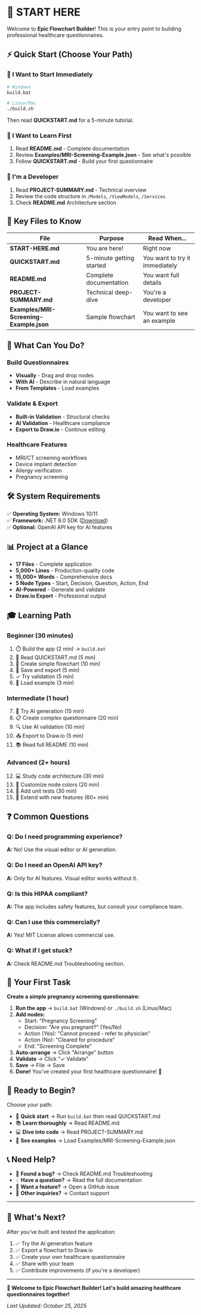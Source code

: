 # 🚀 START HERE

Welcome to **Epic Flowchart Builder**! This is your entry point to building professional healthcare questionnaires.

## ⚡ Quick Start (Choose Your Path)

### 🏃 I Want to Start Immediately
```bash
# Windows
build.bat

# Linux/Mac
./build.sh
```
Then read **QUICKSTART.md** for a 5-minute tutorial.

### 📖 I Want to Learn First
1. Read **README.md** - Complete documentation
2. Review **Examples/MRI-Screening-Example.json** - See what's possible
3. Follow **QUICKSTART.md** - Build your first questionnaire

### 🔧 I'm a Developer
1. Read **PROJECT-SUMMARY.md** - Technical overview
2. Review the code structure in `/Models`, `/ViewModels`, `/Services`
3. Check **README.md** Architecture section

## 📁 Key Files to Know

| File | Purpose | Read When... |
|------|---------|--------------|
| **START-HERE.md** | You are here! | Right now |
| **QUICKSTART.md** | 5-minute getting started | You want to try it immediately |
| **README.md** | Complete documentation | You want full details |
| **PROJECT-SUMMARY.md** | Technical deep-dive | You're a developer |
| **Examples/MRI-Screening-Example.json** | Sample flowchart | You want to see an example |

## 🎯 What Can You Do?

### Build Questionnaires
- **Visually** - Drag and drop nodes
- **With AI** - Describe in natural language
- **From Templates** - Load examples

### Validate & Export
- **Built-in Validation** - Structural checks
- **AI Validation** - Healthcare compliance
- **Export to Draw.io** - Continue editing

### Healthcare Features
- MRI/CT screening workflows
- Device implant detection
- Allergy verification
- Pregnancy screening

## 🛠️ System Requirements

✅ **Operating System:** Windows 10/11  
✅ **Framework:** .NET 8.0 SDK ([Download](https://dotnet.microsoft.com/download/dotnet/8.0))  
✅ **Optional:** OpenAI API key for AI features  

## 📊 Project at a Glance

- **17 Files** - Complete application
- **5,000+ Lines** - Production-quality code
- **15,000+ Words** - Comprehensive docs
- **5 Node Types** - Start, Decision, Question, Action, End
- **AI-Powered** - Generate and validate
- **Draw.io Export** - Professional output

## 🎓 Learning Path

### Beginner (30 minutes)
1. ⏱️ Build the app (2 min) → `build.bat`
2. 📖 Read QUICKSTART.md (5 min)
3. 🎨 Create simple flowchart (10 min)
4. 💾 Save and export (5 min)
5. ✓ Try validation (5 min)
6. 📂 Load example (3 min)

### Intermediate (1 hour)
7. 🤖 Try AI generation (15 min)
8. 📋 Create complex questionnaire (20 min)
9. 🔍 Use AI validation (10 min)
10. 📤 Export to Draw.io (5 min)
11. 📚 Read full README (10 min)

### Advanced (2+ hours)
12. 💻 Study code architecture (30 min)
13. 🔧 Customize node colors (20 min)
14. 🧪 Add unit tests (30 min)
15. 🚀 Extend with new features (60+ min)

## ❓ Common Questions

### Q: Do I need programming experience?
**A:** No! Use the visual editor or AI generation.

### Q: Do I need an OpenAI API key?
**A:** Only for AI features. Visual editor works without it.

### Q: Is this HIPAA compliant?
**A:** The app includes safety features, but consult your compliance team.

### Q: Can I use this commercially?
**A:** Yes! MIT License allows commercial use.

### Q: What if I get stuck?
**A:** Check README.md Troubleshooting section.

## 🎯 Your First Task

**Create a simple pregnancy screening questionnaire:**

1. **Run the app** → `build.bat` (Windows) or `./build.sh` (Linux/Mac)
2. **Add nodes:**
   - Start: "Pregnancy Screening"
   - Decision: "Are you pregnant?" (Yes/No)
   - Action (Yes): "Cannot proceed - refer to physician"
   - Action (No): "Cleared for procedure"
   - End: "Screening Complete"
3. **Auto-arrange** → Click "Arrange" button
4. **Validate** → Click "✓ Validate"
5. **Save** → File → Save
6. **Done!** You've created your first healthcare questionnaire! 🎉

## 🚀 Ready to Begin?

Choose your path:

- 🏃 **Quick start** → Run `build.bat` then read QUICKSTART.md
- 📚 **Learn thoroughly** → Read README.md
- 💻 **Dive into code** → Read PROJECT-SUMMARY.md
- 🎨 **See examples** → Load Examples/MRI-Screening-Example.json

## 📞 Need Help?

- 🐛 **Found a bug?** → Check README.md Troubleshooting
- 💡 **Have a question?** → Read the full documentation
- 🚀 **Want a feature?** → Open a GitHub issue
- 📧 **Other inquiries?** → Contact support

---

## 🎉 What's Next?

After you've built and tested the application:

1. ✅ Try the AI generation feature
2. ✅ Export a flowchart to Draw.io
3. ✅ Create your own healthcare questionnaire
4. ✅ Share with your team
5. ✅ Contribute improvements (if you're a developer)

---

**🎊 Welcome to Epic Flowchart Builder! Let's build amazing healthcare questionnaires together!**

*Last Updated: October 25, 2025*

